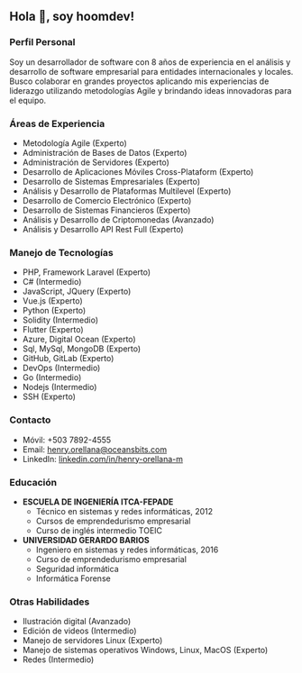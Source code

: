 ## Hola 👋, soy hoomdev!

### Perfil Personal
Soy un desarrollador de software con 8 años de experiencia en el análisis y desarrollo de software empresarial para entidades internacionales y locales. Busco colaborar en grandes proyectos aplicando mis experiencias de liderazgo utilizando metodologías Agile y brindando ideas innovadoras para el equipo.

### Áreas de Experiencia
- Metodología Agile (Experto)
- Administración de Bases de Datos (Experto)
- Administración de Servidores (Experto)
- Desarrollo de Aplicaciones Móviles Cross-Plataform (Experto)
- Desarrollo de Sistemas Empresariales (Experto)
- Análisis y Desarrollo de Plataformas Multilevel (Experto)
- Desarrollo de Comercio Electrónico (Experto)
- Desarrollo de Sistemas Financieros (Experto)
- Análisis y Desarrollo de Criptomonedas (Avanzado)
- Análisis y Desarrollo API Rest Full (Experto)

### Manejo de Tecnologías
- PHP, Framework Laravel (Experto)
- C# (Intermedio)
- JavaScript, JQuery (Experto)
- Vue.js (Experto)
- Python (Experto)
- Solidity (Intermedio)
- Flutter (Experto)
- Azure, Digital Ocean (Experto)
- Sql, MySql, MongoDB (Experto)
- GitHub, GitLab (Experto)
- DevOps (Intermedio)
- Go (Intermedio)
- Nodejs (Intermedio)
- SSH (Experto)

### Contacto
- Móvil: +503 7892-4555
- Email: henry.orellana@oceansbits.com
- LinkedIn: [linkedin.com/in/henry-orellana-m](https://linkedin.com/in/henry-orellana-m)

### Educación
- **ESCUELA DE INGENIERÍA ITCA-FEPADE**
  - Técnico en sistemas y redes informáticas, 2012
  - Cursos de emprendedurismo empresarial
  - Curso de inglés intermedio TOEIC
- **UNIVERSIDAD GERARDO BARIOS**
  - Ingeniero en sistemas y redes informáticas, 2016
  - Curso de emprendedurismo empresarial
  - Seguridad informática
  - Informática Forense

### Otras Habilidades
- Ilustración digital (Avanzado)
- Edición de videos (Intermedio)
- Manejo de servidores Linux (Experto)
- Manejo de sistemas operativos Windows, Linux, MacOS (Experto)
- Redes (Intermedio)


